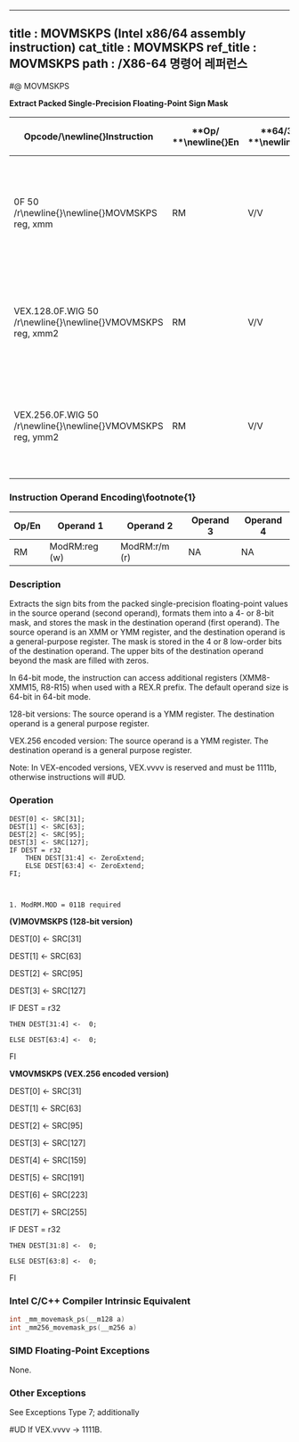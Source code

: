 ----------------------------
title : MOVMSKPS (Intel x86/64 assembly instruction)
cat_title : MOVMSKPS
ref_title : MOVMSKPS
path : /X86-64 명령어 레퍼런스
----------------------------
#@ MOVMSKPS

**Extract Packed Single-Precision Floating-Point Sign Mask**

|**Opcode/**\newline{}**Instruction**|**Op/ **\newline{}**En**|**64/32-bit **\newline{}**Mode**|**CPUID **\newline{}**Feature **\newline{}**Flag**|**Description**|
|------------------------------------|------------------------|--------------------------------|--------------------------------------------------|---------------|
|0F 50 /r\newline{}\newline{}MOVMSKPS reg, xmm|RM|V/V|SSE|Extract 4-bit sign mask from xmm and store in reg. The upper bits of r32 or r64 are filled with zeros.|
|VEX.128.0F.WIG 50 /r\newline{}\newline{}VMOVMSKPS reg, xmm2|RM|V/V|AVX|Extract 4-bit sign mask from xmm2 and store in reg. The upper bits of r32 or r64 are zeroed.|
|VEX.256.0F.WIG 50 /r\newline{}\newline{}VMOVMSKPS reg, ymm2|RM|V/V|AVX|Extract 8-bit sign mask from ymm2 and store in reg. The upper bits of r32 or r64 are zeroed.|
### Instruction Operand Encoding\footnote{1}


|Op/En|Operand 1|Operand 2|Operand 3|Operand 4|
|-----|---------|---------|---------|---------|
|RM|ModRM:reg (w)|ModRM:r/m (r)|NA|NA|
### Description


Extracts the sign bits from the packed single-precision floating-point values in the source operand (second operand), formats them into a 4- or 8-bit mask, and stores the mask in the destination operand (first operand). The source operand is an XMM or YMM register, and the destination operand is a general-purpose register. The mask is stored in the 4 or 8 low-order bits of the destination operand. The upper bits of the destination operand beyond the mask are filled with zeros.

In 64-bit mode, the instruction can access additional registers (XMM8-XMM15, R8-R15) when used with a REX.R prefix. The default operand size is 64-bit in 64-bit mode.

128-bit versions: The source operand is a YMM register. The destination operand is a general purpose register. 

VEX.256 encoded version: The source operand is a YMM register. The destination operand is a general purpose register. 

Note: In VEX-encoded versions, VEX.vvvv is reserved and must be 1111b, otherwise instructions will #UD.


### Operation

```info-verb
DEST[0] <- SRC[31]; 
DEST[1] <- SRC[63]; 
DEST[2] <- SRC[95]; 
DEST[3] <- SRC[127]; 
IF DEST = r32
    THEN DEST[31:4] <- ZeroExtend;
    ELSE DEST[63:4] <- ZeroExtend;
FI;
```
```sidenote


1. ModRM.MOD = 011B required
```

**(V)MOVMSKPS (128-bit version)**

DEST[0] <-   SRC[31]

DEST[1]  <-  SRC[63]

DEST[2]  <-  SRC[95]

DEST[3]  <-  SRC[127]

IF DEST = r32

    THEN DEST[31:4] <-   0;

    ELSE DEST[63:4] <-   0;

FI

**VMOVMSKPS (VEX.256 encoded version)**

DEST[0] <-   SRC[31]

DEST[1] <-   SRC[63]

DEST[2]  <-  SRC[95]

DEST[3]  <-  SRC[127]

DEST[4]  <-  SRC[159]

DEST[5] <-   SRC[191]

DEST[6] <-   SRC[223]

DEST[7] <-   SRC[255]

IF DEST = r32

    THEN DEST[31:8]  <-  0;

    ELSE DEST[63:8] <-   0;

FI


### Intel C/C++ Compiler Intrinsic Equivalent

```cpp
int _mm_movemask_ps(__m128 a)
int _mm256_movemask_ps(__m256 a)
```
### SIMD Floating-Point Exceptions


None.

### Other Exceptions


See Exceptions Type 7; additionally

#UD  If VEX.vvvv  ->  1111B.

